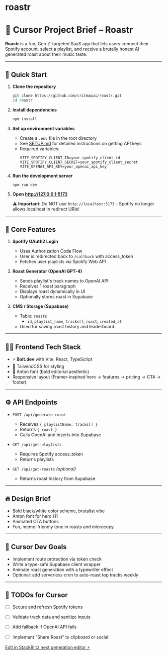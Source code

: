 # roastr
# 🧠 Cursor Project Brief – Roastr

**Roastr** is a fun, Gen Z–targeted SaaS app that lets users connect their Spotify account, select a playlist, and receive a brutally honest AI-generated roast about their music taste.

---

## 🚀 Quick Start

1. **Clone the repository**
   ```bash
   git clone https://github.com/critmaqui/roastr.git
   cd roastr
   ```

2. **Install dependencies**
   ```bash
   npm install
   ```

3. **Set up environment variables**
   - Create a `.env` file in the root directory
   - See [SETUP.md](./SETUP.md) for detailed instructions on getting API keys
   - Required variables:
     ```env
     VITE_SPOTIFY_CLIENT_ID=your_spotify_client_id
     VITE_SPOTIFY_CLIENT_SECRET=your_spotify_client_secret
     VITE_OPENAI_API_KEY=your_openai_api_key
     ```

4. **Run the development server**
   ```bash
   npm run dev
   ```

5. **Open http://127.0.0.1:5173**
   
   ⚠️ **Important**: Do NOT use `http://localhost:5173` - Spotify no longer allows localhost in redirect URIs!

---

## 🧩 Core Features

1. **Spotify OAuth2 Login**
   - Uses Authorization Code Flow
   - User is redirected back to `/callback` with access_token
   - Fetches user playlists via Spotify Web API

2. **Roast Generator (OpenAI GPT-4)**
   - Sends playlist's track names to OpenAI API
   - Receives 1 roast paragraph
   - Displays roast dynamically in UI
   - Optionally stores roast in Supabase

3. **CMS / Storage (Supabase)**
   - Table: `roasts`
     - `id`, `playlist_name`, `tracks[]`, `roast`, `created_at`
   - Used for saving roast history and leaderboard

---

## 🧑‍💻 Frontend Tech Stack

- ⚡ **Bolt.dev** with Vite, React, TypeScript
- 🎨 TailwindCSS for styling
- 🧠 Anton font (bold editorial aesthetic)
- Responsive layout (Framer-inspired hero → features → pricing → CTA → footer)

---

## ⚙️ API Endpoints

- `POST /api/generate-roast`
  - Receives `{ playlistName, tracks[] }`
  - Returns `{ roast }`
  - Calls OpenAI and inserts into Supabase

- `GET /api/get-playlists`
  - Requires Spotify access_token
  - Returns playlists

- `GET /api/get-roasts` *(optional)*
  - Returns roast history from Supabase

---

## 🔥 Design Brief

- Bold black/white color scheme, brutalist vibe
- Anton font for hero H1
- Animated CTA buttons
- Fun, meme-friendly tone in roasts and microcopy

---

## 🧪 Cursor Dev Goals

- Implement route protection via token check
- Write a type-safe Supabase client wrapper
- Animate roast generation with a typewriter effect
- Optional: add serverless cron to auto-roast top tracks weekly

---

## 🚧 TODOs for Cursor

- [ ] Secure and refresh Spotify tokens
- [ ] Validate track data and sanitize inputs
- [ ] Add fallback if OpenAI API fails
- [ ] Implement "Share Roast" to clipboard or social


[Edit in StackBlitz next generation editor ⚡️](https://stackblitz.com/~/github.com/critmaqui/roastr)